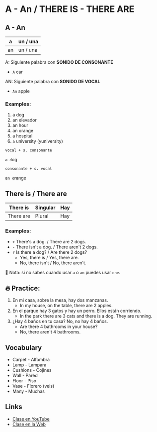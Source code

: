 # A - An / THERE IS - THERE ARE

## A - An

|a  |un / una |
|---|---------|
|an |un / una |

A: Siguiente palabra con **SONIDO DE CONSONANTE** 

- `A` car

AN: Siguiente palabra con **SONIDO DE VOCAL**

- `An` apple

### Examples:

1. a dog
2. an elevador
3. an hour
4. an orange
5. a hospital
6. `a` university (yuniversity)

`vocal + s. consonante`

`a d`og

`consonante + s. vocal`

a`n o`range

## There is / There are

|There is  |Singular |Hay |
|--------- |---------|----|
|There are |Plural   |Hay |

### Examples:

- `+` There's a dog. / There are  2 dogs.
- `-` There isn't a dog. / There aren't 2 dogs.
- `?` Is there a dog? / Are there 2 dogs?
	- Yes, there is   / Yes, there are.
	- No, there isn't / No, there aren't.

📌 Nota: si no sabes cuando usar `a` o `an` puedes usar `one`.

## 🔥 Practice:

1. En mi casa, sobre la mesa, hay dos manzanas.
	- In my house, on the table, there are 2 apples.
2. En el parque hay 3 gatos y hay un perro. Ellos están corriendo.
	- In the park there are 3 cats and there is a dog. They are running.
3. ¿Hay 4 baños en tu casa? No, no hay 4 baños.
	- Are there 4 bathrooms in your house?
	- No, there aren't 4 bathrooms.

## Vocabulary
- Carpet - Alfombra  
- Lamp - Lampara  
- Cushions - Cojines  
- Wall - Pared  
- Floor - Piso  
- Vase - Florero (veis)  
- Many - Muchas   

## Links

- [Clase en YouTube](https://www.youtube.com/watch?v=vXmKsSnROjQ&list=PLgrNDDl9MxYmUmf19zPiljdg8FKIRmP78&index=8)    
- [Clase en la Web](https://www.pacho8a.com/ingl%C3%A9s/curso-ingl%C3%A9s-desde-cero/lecci%C3%B3n-8/)